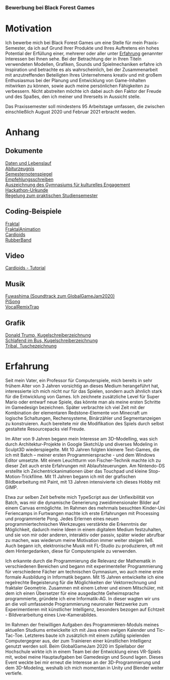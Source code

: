 ### Bewerbung bei Black Forest Games

# Motivation
Ich bewerbe mich bei Black Forest Games um eine Stelle für mein Praxis-Semester, da ich auf Grund Ihrer Produkte und Ihres Auftretens ein hohes Potential der Erfüllung einer, mehrerer oder aller unter [Erfahrung](#erfahrung) genannter Interessen bei Ihnen sehe. Bei der Betrachtung der in Ihren Titeln verwendeten Modellen, Grafiken, Sounds und Spielmechaniken erfahre ich Inspiration und betrachte es als wahrscheinlich, bei der Zusammenarbeit mit anzutreffenden Beteiligten Ihres Unternehmens kreativ und mit großem Enthusiasmus bei der Planung und Entwicklung von Game-Inhalten mitwirken zu können, sowie auch meine persönlichen Fähigkeiten zu verbessern. Nicht abstreiten möchte ich dabei auch den Faktor der Freude und des Spaßes, den ich meiner und Ihrerseits in Aussicht stelle.  

Das Praxissemester soll mindestens 95 Arbeitstage umfassen, die zwischen einschließlich August 2020 und Februar 2021 erbracht weden. 

# Anhang
## Dokumente
[Daten und Lebenslauf](Lebenslauf.md)  
[Abiturzeugnis](CCF18022020_0001.jpg)  
[Semesternotenspiegel](Notenspiegel.pdf)  
[Empfehlungsschreiben](EmpfehlungCalvinDellOro.pdf)  
[Auszeichnung des Gymnasiums für kulturelles Engagement](CCF18022020_0003.jpg)  
[Hackathon-Urkunde](CCF18022020_0002.jpg)  
[Regelung zum praktischen Studiensemester](CCF18022020_0000.jpg)    

## Coding-Beispiele  
[Fraktal](Code/Fraktal/start.html)  
[FraktalAnimation](Code/FraktalAnimation/start.html)  
[Cardioids](Code/Cardioids/start.html)  
[RubberBand](Code/RubberBand/start.html)
## Video
[Cardioids - Tutorial](https://youtu.be/A68-juE2ves)
## Musik
[Fuwashima (Soundtrack zum GlobalGameJam2020)](Musik/Fuwashima.mp3)  
[PiSong](Musik/PiSong.mp3)  
[VocalRemixTrap](Musik/VocalRemixTrap.mp3)
## Grafik
[Donald Trump, Kugelschreiberzeichnung](CCF18022020_0004.jpg)  
[Schlafend im Bus, Kugelschreiberzeichnung](CCF18022020_0005.jpg)  
[Tribal, Tuschezeichnung](CCF18022020_0006.jpg)  

# Erfahrung
Seit mein Vater, ein Professor für Computerspiele, mich bereits in sehr frühem Alter von 3 Jahren vorsichtig an dieses Medium herangeführt hat, interessierte ich mich nicht nur für das Spielen, sondern auch ähnlich stark für die Entwicklung von Games. Ich zeichnete zusätzliche Level für Super Mario oder entwarf neue Spiele, das könnte man als meine ersten Schritte im Gamedesign bezeichnen. Später verbrachte ich viel Zeit mit der Kombination der elementaren Redstone-Elemente von Minecraft um logische Schaltungen, Rechensysteme, Binärzähler und Segmentanzeigen zu konstruieren. Auch bereitete mir die Modifikation des Spiels durch selbst gestaltete Resourcepacks viel Freude.  

Im Alter von 9 Jahren begann mein Interesse am 3D–Modelling, was sich durch Architektur-Projekte in Google SketchUp und diverses Modeling in Sculpt3D wiederspiegelte. Mit 10 Jahren folgten kleinere Text-Games, die ich mit Batch – meiner ersten Programmiersprache - und dem Windows Editor umsetzte. Mit einem Leuchtturm von Fischer-Technik machte ich zu dieser Zeit auch erste Erfahrungen mit Ablaufsteuerungen. Am Nintendo-DS erstellte ich Zeichentrickanimationen über das Touchpad und kleine Stop-Motion-Trickfilme. Mit 11 Jahren begann ich mit der grafischen Bildbearbeitung mit Paint, mit 13 Jahren intensivierte ich dieses Hobby mit GIMP.

Etwa zur selben Zeit befreite mich TypeScript aus der Unflexibilität von Batch, was mir die dynamische Generierung zweidimensionaler Bilder auf einem Canvas ermöglichte. Im Rahmen des mehrmals besuchten Kinder-Uni Feriencamps in Furtwangen machte ich erste Erfahrungen mit Processing und programmierte Pong. Jedes Erlernen eines neuen programmiertechnischen Werkzeuges verstärkte die Erkenntnis der Möglichkeit, dadurch meine Ideen in einem digitalem Medium festzuhalten, und sie von mir oder anderen, interaktiv oder passiv, später wieder abrufbar zu machen, was wiederum meine Motivation immer weiter steigen ließ. Auch begann ich, elektronische Musik mit FL-Studio zu produzieren, oft mit dem Hintergedanken, diese für Computerspiele zu verwenden.  

Ich erkannte durch die Programmierung die Relevanz der Mathematik in verschiedenen Bereichen und begann mit experimenteller Programmierung für verschiedene Fächer am technischen Gymnasium, wo auch meine erste formale Ausbildung in Informatik begann. Mit 15 Jahren entwickelte ich eine regelrechte Begeisterung für die Möglichkeiten der Vektorrechnung und fraktaler Geometrie. Zusammen mit einem Lehrer und einem Mitschüler, mit dem ich einen Übersetzer für eine ausgedachte Geheimsprache programmierte, gründete ich eine Informatik-AG. In dieser wagten wir uns an die voll umfassende Programmierung neuronaler Netzwerke zum Experimentieren mit künstlicher Intelligenz, besonders bezogen auf Echtzeit - Bildverarbeitung eines Live-Kamerabildes.  

Im Rahmen der freiwilligen Aufgaben des Programmieren-Moduls meines aktuellen Studiums entwickelte ich mit Java einen ewigen Kalender und Tic-Tac-Toe. Letzteres baute ich zusätzlich mit einem zufällig spielenden Computergegner aus, der zum Trainieren einer künstlichen Intelligenz genutzt werden soll. Beim GlobalGameJam 2020 im Spiellabor der Hochschule wirkte ich in einem Team bei der Entwicklung eines VR-Spiels mit, wobei meine Hauptaufgaben bei Gamedesign und Sound lagen. Dieses Event weckte bei mir erneut die Interesse an der 3D-Programmierung und dem 3D-Modeling, weshalb ich mich momentan in Unity und Blender weiter vertiefe.  